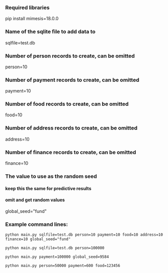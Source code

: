 ### Required libraries
pip install mimesis=18.0.0

### Name of the sqlite file to add data to
sqlfile=test.db

### Number of person records to create, can be omitted
person=10

### Number of payment records to create, can be omitted
payment=10

### Number of food records to create, can be omitted
food=10

### Number of address records to create, can be omitted
address=10

### Number of finance records to create, can be omitted
finance=10

### The value to use as the random seed
#### keep this the same for predictive results
#### omit and get random values
global_seed="fund"

### Example command lines:
```
python main.py sqlfile=test.db person=10 payment=10 food=10 address=10 finance=10 global_seed="fund"

python main.py sqlfile=test.db person=100000

python main.py payment=100000 global_seed=9584

python main.py person=50000 payment=600 food=123456
```

